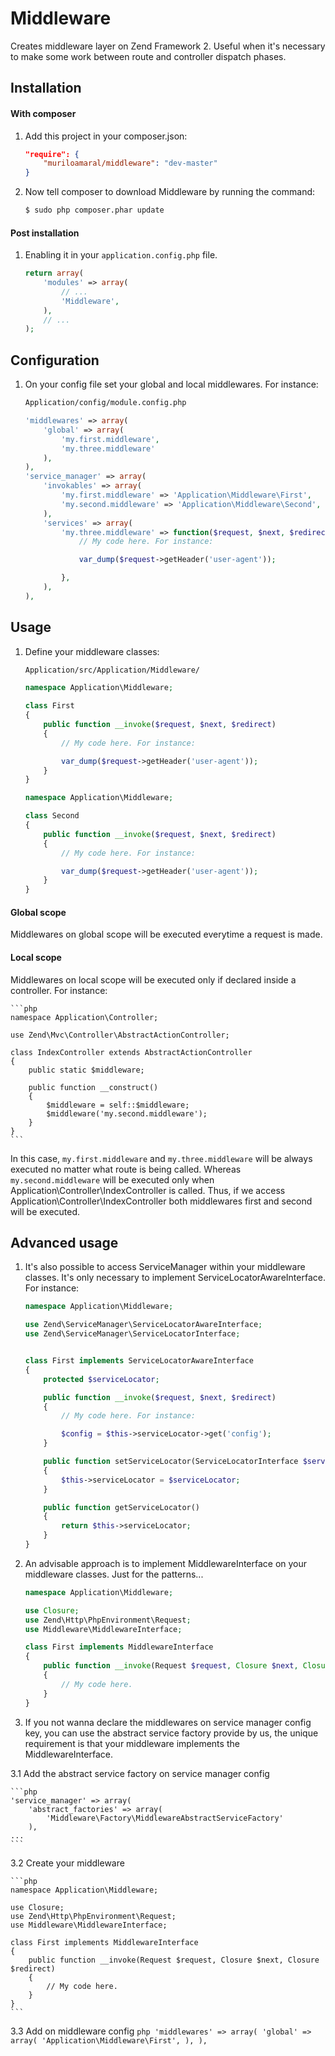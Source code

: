 Middleware
============

Creates middleware layer on Zend Framework 2. Useful when it's necessary to make some work
between route and controller dispatch phases.


Installation
------------

#### With composer

1. Add this project in your composer.json:

    ```json
    "require": {
        "muriloamaral/middleware": "dev-master"
    }
    ```


2. Now tell composer to download Middleware by running the command:

    ```bash
    $ sudo php composer.phar update
    ```


#### Post installation

1. Enabling it in your `application.config.php` file.

    ```php
    return array(
        'modules' => array(
            // ...
            'Middleware',
        ),
        // ...
    );
    ```


Configuration
-------------

1. On your config file set your global and local middlewares. For instance:

    ```bash
    Application/config/module.config.php
    ```

    ```php
    'middlewares' => array(
        'global' => array(
            'my.first.middleware',
            'my.three.middleware'
        ),
    ),
    'service_manager' => array(
        'invokables' => array(
            'my.first.middleware' => 'Application\Middleware\First',
            'my.second.middleware' => 'Application\Middleware\Second',
        ),
        'services' => array(
            'my.three.middleware' => function($request, $next, $redirect) {
                // My code here. For instance:

                var_dump($request->getHeader('user-agent'));

            },
        ),
    ),
    ```

Usage
-----

1. Define your middleware classes:

    ```bash
    Application/src/Application/Middleware/
    ```

    ```php
    namespace Application\Middleware;

    class First
    {
        public function __invoke($request, $next, $redirect)
        {
            // My code here. For instance:

            var_dump($request->getHeader('user-agent'));
        }
    }
    ```

    ```php
    namespace Application\Middleware;

    class Second
    {
        public function __invoke($request, $next, $redirect)
        {
            // My code here. For instance:

            var_dump($request->getHeader('user-agent'));
        }
    }
    ```

#### Global scope
Middlewares on global scope will be executed everytime a request is made.

#### Local scope
Middlewares on local scope will be executed only if declared inside a controller. For instance:

    ```php
    namespace Application\Controller;

    use Zend\Mvc\Controller\AbstractActionController;

    class IndexController extends AbstractActionController
    {
        public static $middleware;

        public function __construct()
        {
            $middleware = self::$middleware;
            $middleware('my.second.middleware');
        }
    }
    ```

In this case, `my.first.middleware` and `my.three.middleware`  will be always executed no matter what route is being called. Whereas `my.second.middleware` will be executed only when
Application\Controller\IndexController is called. Thus, if we access Application\Controller\IndexController both middlewares first and second will be executed.


Advanced usage
--------------

1. It's also possible to access ServiceManager within your middleware classes. It's only necessary to implement ServiceLocatorAwareInterface. For instance:

    ```php
    namespace Application\Middleware;

    use Zend\ServiceManager\ServiceLocatorAwareInterface;
    use Zend\ServiceManager\ServiceLocatorInterface;


    class First implements ServiceLocatorAwareInterface
    {
        protected $serviceLocator;

        public function __invoke($request, $next, $redirect)
        {
            // My code here. For instance:

            $config = $this->serviceLocator->get('config');
        }

        public function setServiceLocator(ServiceLocatorInterface $serviceLocator)
        {
            $this->serviceLocator = $serviceLocator;
        }

        public function getServiceLocator()
        {
            return $this->serviceLocator;
        }
    }
    ```

2. An advisable approach is to implement MiddlewareInterface on your middleware classes. Just for the patterns...

    ```php
    namespace Application\Middleware;

    use Closure;
    use Zend\Http\PhpEnvironment\Request;
    use Middleware\MiddlewareInterface;

    class First implements MiddlewareInterface
    {
        public function __invoke(Request $request, Closure $next, Closure $redirect)
        {
            // My code here.
        }
    }
    ```
3. If you not wanna declare the middlewares on service manager config key, you can use the abstract service factory provide by us,
the unique requirement is that your middleware implements the MiddlewareInterface.

3.1 Add the abstract service factory on service manager config

    ```php
    'service_manager' => array(
        'abstract_factories' => array(
            'Middleware\Factory\MiddlewareAbstractServiceFactory'
        ),
    ...
    ```

3.2 Create your middleware

    ```php
    namespace Application\Middleware;

    use Closure;
    use Zend\Http\PhpEnvironment\Request;
    use Middleware\MiddlewareInterface;

    class First implements MiddlewareInterface
    {
        public function __invoke(Request $request, Closure $next, Closure $redirect)
        {
            // My code here.
        }
    }
    ```

3.3 Add on middleware config
    ```php
    'middlewares' => array(
        'global' => array(
            'Application\Middleware\First',
        ),
    ),
    ```